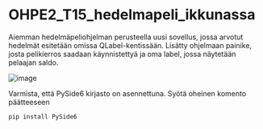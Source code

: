 ﻿# OHPE2_T15_hedelmapeli_ikkunassa
Aiemman hedelmäpeliohjelman perusteella uusi sovellus, jossa arvotut hedelmät esitetään omissa QLabel-kentissään.
Lisätty ohjelmaan painike, josta pelikierros saadaan käynnistettyä ja oma label, jossa näytetään pelaajan saldo.

![image](https://github.com/user-attachments/assets/7a2f423a-3973-45e1-bbaf-8540624abe32)

Varmista, että PySide6 kirjasto on asennettuna. Syötä oheinen komento päätteeseen

```pip install PySide6```
